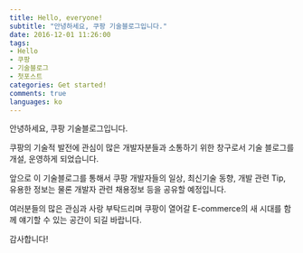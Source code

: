 ```yaml
---
title: Hello, everyone!
subtitle: "안녕하세요, 쿠팡 기술블로그입니다."
date: 2016-12-01 11:26:00
tags:
- Hello
- 쿠팡
- 기술블로그
- 첫포스트
categories: Get started!
comments: true
languages: ko
---
```


안녕하세요, 쿠팡 기술블로그입니다.

쿠팡의 기술적 발전에 관심이 많은 개발자분들과 소통하기 위한 창구로서 기술 블로그를 개설, 운영하게 되었습니다.

앞으로 이 기술블로그를 통해서 쿠팡 개발자들의 일상, 최신기술 동향, 개발 관련 Tip, 유용한 정보는 물론 개발자 관련 채용정보 등을 공유할 예정입니다.

여러분들의 많은 관심과 사랑 부탁드리며 쿠팡이 열어갈 E-commerce의 새 시대를 함께 얘기할 수 있는 공간이 되길 바랍니다.

감사합니다!
